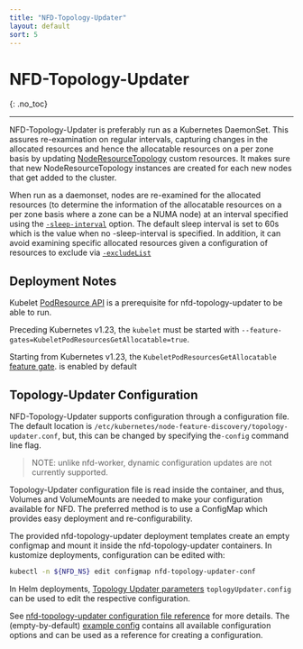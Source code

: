 ```yaml
---
title: "NFD-Topology-Updater"
layout: default
sort: 5
---
```


# NFD-Topology-Updater
{: .no_toc}

---

NFD-Topology-Updater is preferably run as a Kubernetes DaemonSet. This assures
re-examination on regular intervals, capturing changes in the allocated
resources and hence the allocatable resources on a per zone basis by updating
[NodeResourceTopology](custom-resources.md#noderesourcetopology) custom resources.
It makes sure that new NodeResourceTopology instances are created for each new
nodes that get added to the cluster.

When run as a daemonset, nodes are re-examined for the allocated resources
(to determine the information of the allocatable resources on a per zone basis
where a zone can be a NUMA node) at an interval specified using the
[`-sleep-interval`](../reference/topology-updater-commandline-reference.html.md#-sleep-interval)
option. The default sleep interval is set to 60s which is the value when no
-sleep-interval is specified.
In addition, it can avoid examining specific allocated resources
given a configuration of resources to exclude via [`-excludeList`](../reference/topology-updater-configuration-reference.md#excludelist)

## Deployment Notes

Kubelet [PodResource API][podresource-api] is a prerequisite for
nfd-topology-updater to be able to run.

Preceding Kubernetes v1.23, the `kubelet` must be started with
`--feature-gates=KubeletPodResourcesGetAllocatable=true`.

Starting from Kubernetes v1.23, the `KubeletPodResourcesGetAllocatable`
[feature gate][feature-gate].  is enabled by default

## Topology-Updater Configuration

NFD-Topology-Updater supports configuration through a configuration file. The
default location is `/etc/kubernetes/node-feature-discovery/topology-updater.conf`,
but, this can be changed by specifying the`-config` command line flag.
> NOTE: unlike nfd-worker,
> dynamic configuration updates are not currently supported.

Topology-Updater configuration file is read inside the container,
and thus, Volumes and VolumeMounts are needed
to make your configuration available for NFD.
The preferred method is to use a ConfigMap
which provides easy deployment and re-configurability.

The provided nfd-topology-updater deployment templates
create an empty configmap
and mount it inside the nfd-topology-updater containers.
In kustomize deployments, configuration can be edited with:

```bash
kubectl -n ${NFD_NS} edit configmap nfd-topology-updater-conf
```

In Helm deployments,
[Topology Updater parameters](../deployment/helm.md#topology-updater-parameters)
`toplogyUpdater.config` can be used to edit the respective configuration.

See
[nfd-topology-updater configuration file reference](../reference/topology-updater-configuration-reference.md)
for more details.
The (empty-by-default)
[example config](https://github.com/kubernetes-sigs/node-feature-discovery/blob/{{site.release}}/deployment/components/topology-updater-config/nfd-topology-updater.conf.example)
contains all available configuration options and can be used as a reference
for creating a configuration.

<!-- Links -->
[podresource-api]: https://kubernetes.io/docs/concepts/extend-kubernetes/compute-storage-net/device-plugins/#monitoring-device-plugin-resources
[feature-gate]: https://kubernetes.io/docs/reference/command-line-tools-reference/feature-gates
